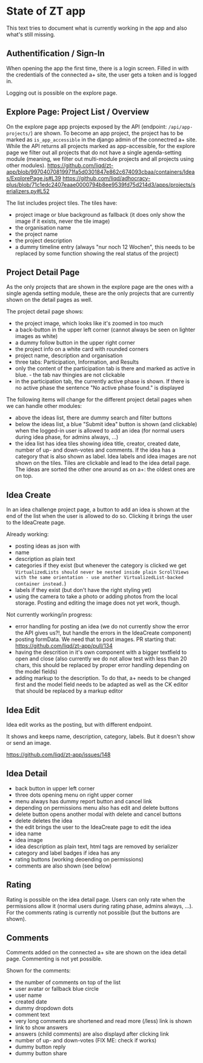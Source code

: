 # State of ZT app

This text tries to document what is currently working in the app and
also what's still missing.

## Authentification / Sign-In
When opening the app the first time, there is a login screen. Filled in with the
credentials of the connected a+ site, the user gets a token and is logged in.

Logging out is possible on the explore page.

## Explore Page: Project List / Overview
On the explore page app projects exposed by the API
(endpoint: `/api/app-projects/`) are shown. To become an app project,
the project has to be marked as `is_app_accessible` in the django admin of
the connectred a+ site. While the API returns all projects marked as
app-accessible, for the explore page we filter out all projects that do not
have a single agenda-setting module (meaning, we filter out multi-module projects and all projects using other modules).
https://github.com/liqd/zt-app/blob/99704070819971fa5d0301847e862c674093cbaa/containers/Ideas/ExplorePage.js#L39
https://github.com/liqd/adhocracy-plus/blob/71c1edc2407eaae0000794b8ee9539fd75d214d3/apps/projects/serializers.py#L52

The list includes project tiles. The tiles have:
- project image or blue background as fallback (it does only show the image if it exists, never the tile image)
- the organisation name
- the project name
- the project description
- a dummy timeline entry (always "nur noch 12 Wochen", this needs to be replaced by some function showing the real status of the project)

## Project Detail Page
As the only projects that are shown in the explore page are the ones with a
single agenda setting module, these are the only projects that are currently
shown on the detail pages as well.

The project detail page shows:
- the project image, which looks like it's zoomed in too much
- a back-button in the upper left corner (cannot always be seen on lighter images as white)
- a dummy follow button in the upper right corner
- the project info on a white card with rounded corners
- project name, description and organisation
- three tabs: Participation, Information, and Results
- only the content of the participation tab is there and marked as active in blue. - the tab nav thingies are not clickable
- in the participation tab, the currently active phase is shown. If there is no active phase the sentence "No active phase found." is displayed

The following items will change for the different project detail pages when we
can handle other modules:
- above the ideas list, there are dummy search and filter buttons
- below the ideas list, a blue "Submit idea" button is shown (and clickable) when the logged-in user is allowed to add an idea (for normal users during idea phase, for admins always, ...)
- the idea list has idea tiles showing idea title, creator, created date, number of up- and down-votes and comments. If the idea has a category that is also shown as label. Idea labels and idea images are not shown on the tiles. Tiles are clickable and lead to the idea detail page. The ideas are sorted the other one around as on a+: the oldest ones are on top.

## Idea Create
In an idea challenge project page, a button to add an idea is shown at the end of the list when the user is allowed to do so. Clicking it brings the user to the IdeaCreate page.

Already working:
- posting ideas as json with
- name
- description as plain text
- categories if they exist (but whenever the category is clicked we get `VirtualizedLists should never be nested inside plain ScrollViews with the same orientation - use another VirtualizedList-backed container instead.`)
- labels if they exist (but don't have the right styling yet)
- using the camera to take a photo or adding photos from the local storage. Posting and editing the image does not yet work, though.

Not currently working/in progress:
- error handling for posting an idea (we do not currently show the error the API gives us?!, but handle the errors in the IdeaCreate component)
- posting formData. We need that to post images. PR starting that: https://github.com/liqd/zt-app/pull/134
- having the descrition in it's own component with a bigger textfield to open and close (also currently we do not allow test with less than 20 chars, this should be replaced by proper error handling depending on the model fields)
- adding markup to the description. To do that, a+ needs to be changed first and the model field needs to be adapted as well as the CK editor that should be replaced by a markup editor

## Idea Edit
Idea edit works as the posting, but with different endpoint.

It shows and keeps name, description, category, labels. But it doesn't show or send an image.

https://github.com/liqd/zt-app/issues/148

## Idea Detail
- back button in upper left corner
- three dots opening menu on right upper corner
- menu always has dummy report button and cancel link
- depending on permissions menu also has edit and delete buttons
- delete button opens another modal with delete and cancel buttons
- delete deletes the idea
- the edit brings the user to the IdeaCreate page to edit the idea
- idea name
- idea image
- idea description as plain text, html tags are removed by serializer
- category and label badges if idea has any
- rating buttons (working deoending on permissions)
- comments are also shown (see below)

## Rating
Rating is possible on the idea detail page. Users can only rate when the
permissions allow it (normal users during rating phase, admins always, ...).
For the comments rating is currently not possible (but the buttons are shown).

## Comments
Comments added on the connected a+ site are shown on the idea detail page.
Commenting is not yet possible.

Shown for the comments:
- the number of comments on top of the list
- user avatar or fallback blue circle
- user name
- created date
- dummy dropdown dots
- comment text
- very long comments are shortened and read more (/less) link is shown
- link to show answers
- answers (child comments) are also displayd after clicking link
- number of up- and down-votes (FIX ME: check if works)
- dummy button reply
- dummy button share

